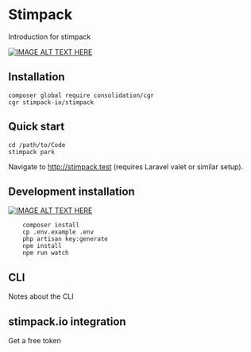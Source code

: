# Stimpack
Introduction for stimpack

[![IMAGE ALT TEXT HERE](https://img.youtube.com/vi/C6CluJd9Hy0/0.jpg)](https://www.youtube.com/watch?v=C6CluJd9Hy0)

## Installation
```
composer global require consolidation/cgr
cgr stimpack-io/stimpack
```

## Quick start
```
cd /path/to/Code
stimpack park
```
Navigate to http://stimpack.test (requires Laravel valet or similar setup).

## Development installation

[![IMAGE ALT TEXT HERE](https://img.youtube.com/vi/C6CluJd9Hy0/0.jpg)](https://www.youtube.com/watch?v=C6CluJd9Hy0)

```git clone to folder eg. "stimpack-dev"
    composer install
    cp .env.example .env
    php artisan key:generate
    npm install
    npm run watch
```

## CLI
Notes about the CLI

## stimpack.io integration
Get a free token